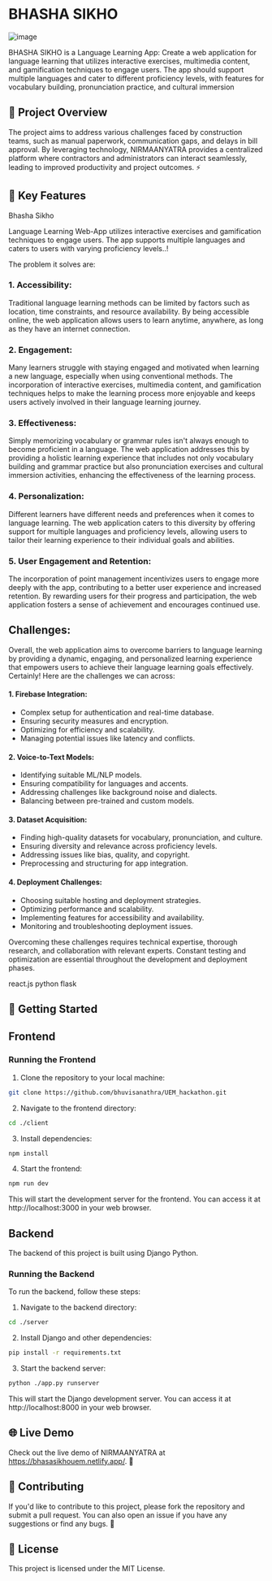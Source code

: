 # BHASHA SIKHO 
![image](https://github.com/bhuvisanathra/UEM_hackathon/assets/68009290/8adc0bc0-def4-4434-8b4d-a1f3e52e20fb)


BHASHA SIKHO is a Language Learning App: Create a web application for language learning that utilizes interactive exercises, multimedia content, and gamification techniques to engage users. The app should support multiple languages and cater to different proficiency levels, with features for vocabulary building, pronunciation practice, and cultural immersion

## 📖 Project Overview

The project aims to address various challenges faced by construction teams, such as manual paperwork, communication gaps, and delays in bill approval. By leveraging technology, NIRMAANYATRA provides a centralized platform where contractors and administrators can interact seamlessly, leading to improved productivity and project outcomes. ⚡

## 🔑 Key Features

Bhasha Sikho

Language Learning Web-App utilizes interactive exercises and gamification techniques to engage users. The app supports multiple languages and caters to users with varying proficiency levels..!

The problem it solves are:
### 1. Accessibility: 
Traditional language learning methods can be limited by factors such as location, time constraints, and resource availability. By being accessible online, the web application allows users to learn anytime, anywhere, as long as they have an internet connection.

### 2. Engagement: 
Many learners struggle with staying engaged and motivated when learning a new language, especially when using conventional methods. The incorporation of interactive exercises, multimedia content, and gamification techniques helps to make the learning process more enjoyable and keeps users actively involved in their language learning journey.

### 3. Effectiveness: 
Simply memorizing vocabulary or grammar rules isn't always enough to become proficient in a language. The web application addresses this by providing a holistic learning experience that includes not only vocabulary building and grammar practice but also pronunciation exercises and cultural immersion activities, enhancing the effectiveness of the learning process.

### 4. Personalization: 
Different learners have different needs and preferences when it comes to language learning. The web application caters to this diversity by offering support for multiple languages and proficiency levels, allowing users to tailor their learning experience to their individual goals and abilities.

### 5. User Engagement and Retention: 
The incorporation of point management incentivizes users to engage more deeply with the app, contributing to a better user experience and increased retention. By rewarding users for their progress and participation, the web application fosters a sense of achievement and encourages continued use.

## Challenges:
Overall, the web application aims to overcome barriers to language learning by providing a dynamic, engaging, and personalized learning experience that empowers users to achieve their language learning goals effectively.
Certainly! Here are the challenges we can across:

#### 1. Firebase Integration:
   - Complex setup for authentication and real-time database.
   - Ensuring security measures and encryption.
   - Optimizing for efficiency and scalability.
   - Managing potential issues like latency and conflicts.

#### 2. Voice-to-Text Models:
   - Identifying suitable ML/NLP models.
   - Ensuring compatibility for languages and accents.
   - Addressing challenges like background noise and dialects.
   - Balancing between pre-trained and custom models.

#### 3. Dataset Acquisition:
   - Finding high-quality datasets for vocabulary, pronunciation, and culture.
   - Ensuring diversity and relevance across proficiency levels.
   - Addressing issues like bias, quality, and copyright.
   - Preprocessing and structuring for app integration.

#### 4. Deployment Challenges:
   - Choosing suitable hosting and deployment strategies.
   - Optimizing performance and scalability.
   - Implementing features for accessibility and availability.
   - Monitoring and troubleshooting deployment issues.

Overcoming these challenges requires technical expertise, thorough research, and collaboration with relevant experts. Constant testing and optimization are essential throughout the development and deployment phases.

react.js python flask
## 🚀 Getting Started

## Frontend

### Running the Frontend

1. Clone the repository to your local machine:

```bash
git clone https://github.com/bhuvisanathra/UEM_hackathon.git
```

2. Navigate to the frontend directory:

```bash
cd ./client
```

3. Install dependencies:

```bash
npm install
```

4. Start the frontend:

```bash
npm run dev
```

This will start the development server for the frontend. You can access it at http://localhost:3000 in your web browser.

## Backend

The backend of this project is built using Django Python.

### Running the Backend

To run the backend, follow these steps:

1. Navigate to the backend directory:

```bash
cd ./server
```

2. Install Django and other dependencies:

```bash
pip install -r requirements.txt
```

3. Start the backend server:

```bash
python ./app.py runserver
```

This will start the Django development server. You can access it at http://localhost:8000 in your web browser.

## 🌐 Live Demo

Check out the live demo of NIRMAANYATRA at https://bhasasikhouem.netlify.app/. 🚀

## 🤝 Contributing

If you'd like to contribute to this project, please fork the repository and submit a pull request. You can also open an issue if you have any suggestions or find any bugs. 🐛

## 📄 License

This project is licensed under the MIT License.

